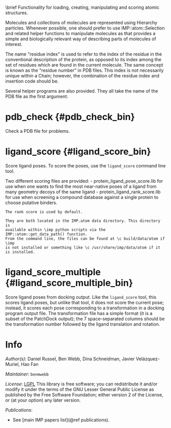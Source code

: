 \brief Functionality for loading, creating, manipulating and scoring atomic structures.

Molecules and collections of molecules are represented using Hierarchy particles. Whenever possible, one should prefer to use IMP::atom::Selection and related helper functions to manipulate molecules as that provides a simple and biologically relevant way of describing parts of molecules of interest.

The name "residue index" is used to refer to the index of the residue in the conventional description of the protein, as opposed to its index among the set of residues which are found in the current molecule. The same concept is known as the "residue number" in PDB files. This index is not necessarily unique within a Chain; however, the combination of the residue index and insertion code should be.

Several helper programs are also provided. They all take the name of the PDB
file as the first argument:

# pdb_check {#pdb_check_bin}
Check a PDB file for problems.

# ligand_score {#ligand_score_bin}
Score ligand poses.
To score the poses, use the `ligand_score` command line tool.

Two different scoring files are provided:
    - protein_ligand_pose_score.lib for use when one wants to find the
    most near-native poses of a ligand from many geometry decoys of the
    same ligand
    - protein_ligand_rank_score.lib for use when screening a compound database
    against a single protein to choose putative binders.

    The rank score is used by default.

    They are both located in the IMP.atom data directory. This directory is
    available within \imp python scripts via the IMP::atom::get_data_path() function.
    From the command line, the files can be found at \c build/data/atom if \imp
    is not installed or something like \c /usr/share/imp/data/atom if it is installed.

# ligand_score_multiple {#ligand_score_multiple_bin}
Score ligand poses from docking output.
Like the `ligand_score` tool, this scores ligand poses, but unlike that tool,
it does not score the current pose; instead, it scores each pose
corresponding to a transformation in a docking program output file.
The transformation file has a simple format (it is a subset of the PatchDock
output); the 7 space-separated columns should be the transformation number
followed by the ligand translation and rotation.

# Info

_Author(s)_: Daniel Russel, Ben Webb, Dina Schneidman, Javier Velázquez-Muriel, Hao Fan

_Maintainer_: `benmwebb`

_License_: [LGPL](https://www.gnu.org/licenses/old-licenses/lgpl-2.1.html)
This library is free software; you can redistribute it and/or
modify it under the terms of the GNU Lesser General Public
License as published by the Free Software Foundation; either
version 2 of the License, or (at your option) any later version.

_Publications_:
 - See [main IMP papers list](@ref publications).
